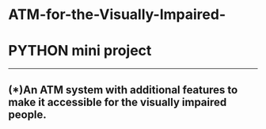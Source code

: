 # ATM-for-the-Visually-Impaired-

# PYTHON  mini project 
--------------------------------------------------------------------------------------------------
(*)An ATM system with additional features to make it accessible for the visually impaired people.
--------------------------------------------------------------------------------------------------


